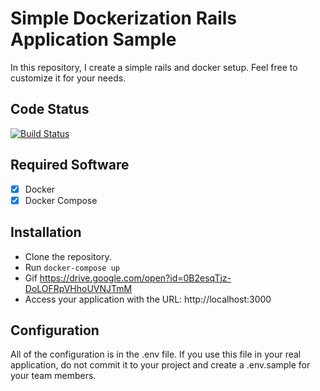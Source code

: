 # Simple Dockerization Rails Application Sample
In this repository, I create a simple rails and docker setup. Feel free to customize it for your needs.

## Code Status
[![Build Status](https://travis-ci.org/hatu87/test-cli.svg?branch=master)](https://travis-ci.org/hatu87/test-cli)

## Required Software
- [x] Docker
- [x] Docker Compose

## Installation
- Clone the repository.
- Run `docker-compose up`
- Gif https://drive.google.com/open?id=0B2esqTjz-DoLOFRpVHhoUVNJTmM
- Access your application with the URL: http://localhost:3000

## Configuration
All of the configuration is in the .env file. If you use this file in your real application, do not commit it to your project and create a .env.sample for your team members.
